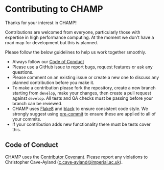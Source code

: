 # Contributing to CHAMP

Thanks for your interest in CHAMP!

Contributions are welcomed from everyone, particularly those with expertise in high
performance computing. At the moment we don't have a road map for development but this
is planned.

Please follow the below guidelines to help us work together smoothly.

- Always follow our [Code of Conduct](#code-of-conduct)
- Please use a GitHub issue to report bugs, request features or ask any questions.
- Please comment on an existing issue or create a new one to discuss any planned
  contribution before you make it.
- To make a contribution please fork the repository, create a new branch starting from
  `develop`, make your changes, then create a pull request against `develop`. All tests
  and QA checks must be passing before your branch can be reviewed.
- CHAMP uses [Flake8][] and [black][] to ensure consistent code style. We strongly
  suggest using [pre-commit][] to ensure these are applied to all of your commits.
- If your contribution adds new functionality there must be tests cover this.

[Flake8]: https://flake8.pycqa.org/en/latest/
[black]: https://black.readthedocs.io/en/stable/
[pre-commit]: https://pre-commit.com/

## Code of Conduct

CHAMP uses the [Contributor Covenant][]. Please report any violations to Christopher
Cave-Ayland (c.cave-ayland@imperial.ac.uk).

[Contributor Covenant]: https://www.contributor-covenant.org/version/2/1/code_of_conduct/
